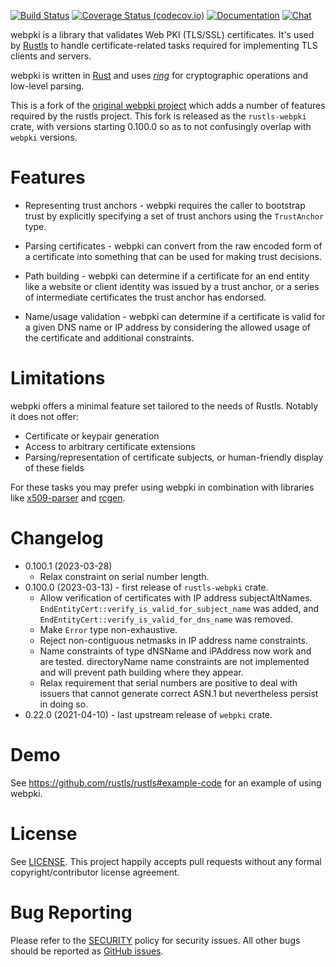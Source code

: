[![Build Status](https://github.com/rustls/webpki/actions/workflows/ci.yml/badge.svg?branch=main)](https://github.com/rustls/webpki/actions/workflows/ci.yml?query=branch%3Amain)
[![Coverage Status (codecov.io)](https://codecov.io/gh/rustls/webpki/branch/main/graph/badge.svg)](https://codecov.io/gh/rustls/webpki/)
[![Documentation](https://docs.rs/rustls-webpki/badge.svg)](https://docs.rs/rustls-webpki/)
[![Chat](https://img.shields.io/discord/976380008299917365?logo=discord)](https://discord.gg/MCSB76RU96)

webpki is a library that validates Web PKI (TLS/SSL) certificates. It's
used by [Rustls](https://github.com/rustls/rustls) to handle certificate-related
tasks required for implementing TLS clients and servers.

webpki is written in [Rust](https://www.rust-lang.org/) and uses
[*ring*](https://github.com/briansmith/ring) for cryptographic operations and
low-level parsing.

This is a fork of the [original webpki project](https://github.com/briansmith/webpki)
which adds a number of features required by the rustls project.  This fork is
released as the `rustls-webpki` crate, with versions starting 0.100.0 so as to
not confusingly overlap with `webpki` versions.


Features
===============

* Representing trust anchors - webpki requires the caller to bootstrap trust by 
  explicitly specifying a set of trust anchors using the `TrustAnchor` type.

* Parsing certificates - webpki can convert from the raw encoded form of
  a certificate into something that can be used for making trust decisions.

* Path building - webpki can determine if a certificate for an end entity like
  a website or client identity was issued by a trust anchor, or a series of
  intermediate certificates the trust anchor has endorsed.

* Name/usage validation - webpki can determine if a certificate is valid for
  a given DNS name or IP address by considering the allowed usage of the
  certificate and additional constraints.

  
Limitations
===============

webpki offers a minimal feature set tailored to the needs of Rustls. Notably it
does not offer:

* Certificate or keypair generation
* Access to arbitrary certificate extensions
* Parsing/representation of certificate subjects, or human-friendly display of
  these fields

For these tasks you may prefer using webpki in combination with libraries like
[x509-parser](https://github.com/rusticata/x509-parser) and
[rcgen](https://github.com/est31/rcgen).


Changelog
=========

* 0.100.1 (2023-03-28)
  - Relax constraint on serial number length.
* 0.100.0 (2023-03-13) - first release of `rustls-webpki` crate.
  - Allow verification of certificates with IP address subjectAltNames.
    `EndEntityCert::verify_is_valid_for_subject_name` was added, and
    `EndEntityCert::verify_is_valid_for_dns_name` was removed.
  - Make `Error` type non-exhaustive.
  - Reject non-contiguous netmasks in IP address name constraints.
  - Name constraints of type dNSName and iPAddress now work and are tested.
    directoryName name constraints are not implemented and will prevent
    path building where they appear.
  - Relax requirement that serial numbers are positive to deal with issuers
    that cannot generate correct ASN.1 but nevertheless persist in doing so.
* 0.22.0 (2021-04-10) - last upstream release of `webpki` crate.


Demo
====

See https://github.com/rustls/rustls#example-code for an example of using
webpki.


License
=======

See [LICENSE](LICENSE). This project happily accepts pull requests without any
formal copyright/contributor license agreement.


Bug Reporting
=============

Please refer to the [SECURITY](SECURITY.md) policy for security issues. All
other bugs should be reported as [GitHub issues](https://github.com/rustls/webpki/issues/new).
